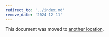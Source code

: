 ```yaml
---
redirect_to: '../index.md'
remove_date: '2024-12-11'
---
```


<!-- markdownlint-disable -->

This document was moved to [another location](../index.md).

<!-- This redirect file can be deleted after <2024-12-11>. -->
<!-- Redirects that point to other docs in the same project expire in three months. -->
<!-- Redirects that point to docs in a different project or site (link is not relative and starts with `https:`) expire in one year. -->
<!-- Before deletion, see: https://docs.gitlab.com/ee/development/documentation/redirects.html -->
